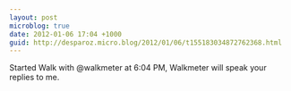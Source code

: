 ```yaml
---
layout: post
microblog: true
date: 2012-01-06 17:04 +1000
guid: http://desparoz.micro.blog/2012/01/06/t155183034872762368.html
---
```

Started Walk with @walkmeter at 6:04 PM, Walkmeter will speak your replies to me.
